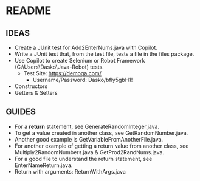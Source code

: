 # README

## IDEAS

* Create a JUnit test for Add2EnterNums.java with Copilot.
* Write a JUnit test that, from the test file, tests a file in the files package.
* Use Copilot to create Selenium or Robot Framework (C:\Users\Dasko\Java-Robot) tests.
  * Test Site: https://demoqa.com/
    * Username/Password: Dasko/bfly5gbH1!
* Constructors
* Getters & Setters



## GUIDES

* For a **return** statement, see GenerateRandomInteger.java.
* To get a value created in another class, see GetRandomNumber.java.
* Another good example is GetVariableFromAnotherFile.java.
* For another example of getting a return value from another class, see Multiply2RandomNumbers.java & GetProd2RandNums.java.
* For a good file to understand the return statement, see EnterNameReturn.java.
* Return with arguments: ReturnWithArgs.java